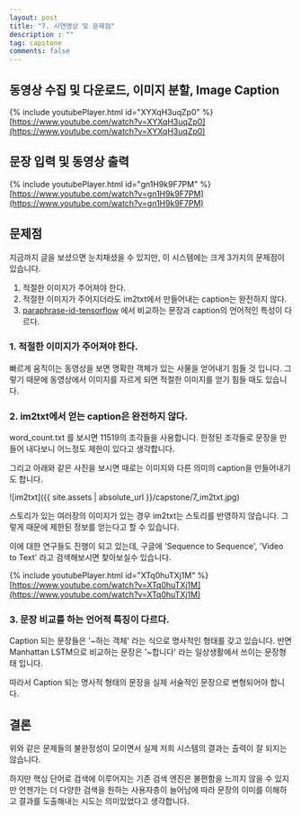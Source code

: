 ```yaml
---
layout: post
title: "7. 시연영상 및 문제점"
description : ""
tag: capstone
comments: false
---
```


동영상 수집 및 다운로드, 이미지 분할, Image Caption
---

{% include youtubePlayer.html id="XYXqH3uqZp0" %}
[https://www.youtube.com/watch?v=XYXqH3uqZp0](https://www.youtube.com/watch?v=XYXqH3uqZp0)

문장 입력 및 동영상 출력
---

{% include youtubePlayer.html id="gn1H9k9F7PM" %}
[https://www.youtube.com/watch?v=gn1H9k9F7PM](https://www.youtube.com/watch?v=gn1H9k9F7PM)

문제점
---

지금까지 글을 보셨으면 눈치채셨을 수 있지만, 이 시스템에는 크게 3가지의 문제점이 있습니다.
1. 적절한 이미지가 주어져야 한다.
2. 적절한 이미지가 주어지더라도 im2txt에서 만들어내는 caption는 완전하지 않다.
3. [paraphrase-id-tensorflow](https://github.com/nelson-liu/paraphrase-id-tensorflow) 에서 비교하는 문장과 caption의 언어적인 특성이 다르다.

### 1. 적절한 이미지가 주어져야 한다.

빠르게 움직이는 동영상을 보면 명확한 객체가 있는 사물을 얻어내기 힘들 것 입니다. 그렇기 때문에 동영상에서 이미지를 자르게 되면 적절한 이미지를 얻기 힘들 때도 있습니다.

### 2. im2txt에서 얻는 caption은 완전하지 않다.

word_count.txt 를 보시면 11519의 조각들을 사용합니다. 한정된 조각들로 문장을 만들어 내다보니 어느정도 제한이 있다고 생각합니다.

그리고 아래와 같은 사진을 보시면 때로는 이미지와 다른 의미의 caption을 만들어내기도 합니다.

![im2txt]({{ site.assets | absolute_url }}/capstone/7_im2txt.jpg)

스토리가 있는 여러장의 이미지가 있는 경우 im2txt는 스토리를 반영하지 않습니다. 그렇게 때문에 제한된 정보를 얻는다고 할 수 있습니다.

이에 대한 연구들도 진행이 되고 있는데, 구글에 'Sequence to Sequence', 'Video to Text' 라고 검색해보시면 찾아보실수 있습니다.

{% include youtubePlayer.html id="XTq0huTXj1M" %}
[https://www.youtube.com/watch?v=XTq0huTXj1M](https://www.youtube.com/watch?v=XTq0huTXj1M)

### 3. 문장 비교를 하는 언어적 특징이 다르다.

Caption 되는 문장들은 '~하는 객체' 라는 식으로 명사적인 형태를 갖고 있습니다.
반면 Manhattan LSTM으로 비교하는 문장은 '~합니다' 라는 일상생활에서 쓰이는 문장형태 입니다.

따라서 Caption 되는 명사적 형태의 문장을 실제 서술적인 문장으로 변형되어야 합니다.

결론
---

위와 같은 문제들의 불완정성이 모이면서 실제 저희 시스템의 결과는 출력이 잘 되지는 않습니다.

하지만 핵심 단어로 검색에 이루어지는 기존 검색 엔진은 불편함을 느끼지 않을 수 있지만 언젠가는 더 다양한 검색을 원하는 사용자층이 늘어남에 따라 문장의 이미를 이해하고 결과를 도출해내는 시도는 의미있었다고 생각합니다.
